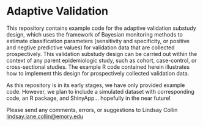 # Adaptive Validation

This repository contains example code for the adaptive validation substudy design, which uses the framework of Bayesian monitoring methods to estimate classification parameters (sensitivity and specificity, or positive and negtive predictive values) for validation data that are collected prospectively. This validation substudy design can be carried out within the context of any parent epidemiologic study, such as cohort, case-control, or cross-sectional studies. The example R code contained herein illustrates how to implement this design for prospectively collected validation data. 

As this repository is in its early stages, we have only provided example code. However, we plan to include a simulated dataset with corresponding code, an R package, and ShinyApp... hopefully in the near future!

Please send any comments, errors, or suggestions to Lindsay Collin lindsay.jane.collin@emory.edu
